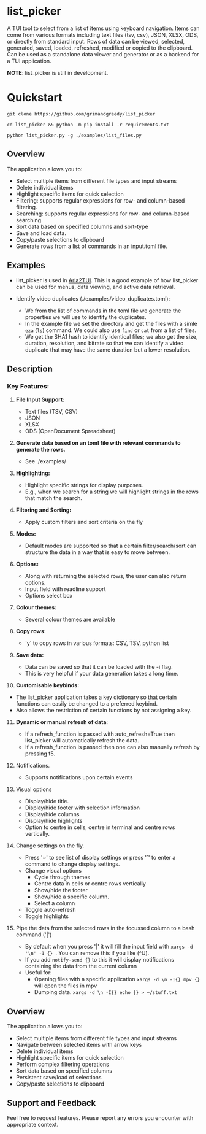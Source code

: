 # list_picker

A TUI tool to select from a list of items using keyboard navigation. Items can come from various formats including text files (tsv, csv), JSON, XLSX, ODS, or directly from standard input. Rows of data can be viewed, selected, generated, saved, loaded, refreshed, modified or copied to the clipboard. Can be used as a standalone data viewer and generator or as a backend for a TUI application.

**NOTE**: list_picker is still in development.

# Quickstart

```
git clone https://github.com/grimandgreedy/list_picker

cd list_picker && python -m pip install -r requirements.txt

python list_picker.py -g ./examples/list_files.py
```

## Overview

The application allows you to:
- Select multiple items from different file types and input streams
- Delete individual items
- Highlight specific items for quick selection
- Filtering: supports regular expressions for row- and column-based filtering.
- Searching: supports regular expressions for row- and column-based searching.
- Sort data based on specified columns and sort-type
- Save and load data.
- Copy/paste selections to clipboard
- Generate rows from a list of commands in an input.toml file.

## Examples

 - list_picker is used in [Aria2TUI](https://github.com/grimandgreedy/Aria2TUI). This is a good example of how list_picker can be used for menus, data viewing, and active data retrieval.

 - Identify video duplicates (./examples/video_duplicates.toml):
    - We from the list of commands in the toml file we generate the properties we will use to identify the duplicates. 
    - In the example file we set the directory and get the files with a simle `eza` (`ls`) command. We could also use `find` or `cat` from a list of files.
    - We get the SHA1 hash to identify identical files; we also get the size, duration, resolution, and bitrate so that we can identify a video duplicate that may have the same duration but a lower resolution.


## Description

### Key Features:
1. **File Input Support:**
   - Text files (TSV, CSV)
   - JSON
   - XLSX
   - ODS (OpenDocument Spreadsheet)

2. **Generate data based on an toml file with relevant commands to generate the rows.**
    - See ./examples/

3. **Highlighting:**
   - Highlight specific strings for display purposes.
   - E.g., when we search for a string we will highlight strings in the rows that match the search.

4. **Filtering and Sorting:**
   - Apply custom filters and sort criteria on the fly

5. **Modes:**
   - Default modes are supported so that a certain filter/search/sort can structure the data in a way that is easy to move between.


6. **Options:**
   - Along with returning the selected rows, the user can also return options.
   - Input field with readline support
   - Options select box

7. **Colour themes:**
   - Several colour themes are available

8. **Copy rows:**
   - 'y' to copy rows in various formats: CSV, TSV, python list
9. **Save data:**
   - Data can be saved so that it can be loaded with the -i flag.
   - This is very helpful if your data generation takes a long time.
10. **Customisable keybinds:**
   - The list_picker application takes a key dictionary so that certain functions can easily be changed to a preferred keybind.
   - Also allows the restriction of certain functions by not assigning a key.
11. **Dynamic or manual refresh of data**:
    - If a refresh_function is passed with auto_refresh=True then list_picker will automatically refresh the data.
    - If a refresh_function is passed then one can also manually refresh by pressing f5.
12. Notifications.
    - Supports notifications upon certain events
13. Visual options
    - Display/hide title. 
    - Display/hide footer with selection information
    - Display/hide columns
    - Display/hide highlights
    - Option to centre in cells, centre in terminal and centre rows vertically.

14. Change settings on the fly.
    - Press '~' to see list of display settings or press '`' to enter a command to change display settings.
    - Change visual options
        - Cycle through themes
        - Centre data in cells or centre rows vertically
        - Show/hide the footer
        - Show/hide a specific column.
        - Select a column
    - Toggle auto-refresh
    - Toggle highlights

15. Pipe the data from the selected rows in the focussed column to a bash command ('|')
    - By default when you press '|' it will fill the input field with `xargs -d '\n' -I {} `. You can remove this if you like (^U).
    - If you add `notify-send {}` to this it will display notifications containing the data from the current column 
    - Useful for:
        - Opening files with a specific application `xargs -d \n -I{} mpv {}` will open the files in mpv
        - Dumping data. `xargs -d \n -I{} echo {} > ~/stuff.txt`

## Overview

The application allows you to:
- Select multiple items from different file types and input streams
- Navigate between selected items with arrow keys
- Delete individual items
- Highlight specific items for quick selection
- Perform complex filtering operations
- Sort data based on specified columns
- Persistent save/load of selections
- Copy/paste selections to clipboard


## Support and Feedback

Feel free to request features. Please report any errors you encounter with appropriate context.
